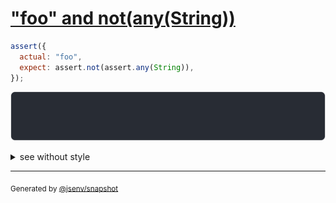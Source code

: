 # ["foo" and not(any(String))](../../assert_any.test.js#L23)

```js
assert({
  actual: "foo",
  expect: assert.not(assert.any(String)),
});
```

![img](throw.svg)

<details>
  <summary>see without style</summary>

```console
AssertionError: actual and expect are different

actual: "foo"
expect: assert.not(assert.any(String))
```

</details>


---

<sub>
  Generated by <a href="https://github.com/jsenv/core/tree/main/packages/independent/snapshot">@jsenv/snapshot</a>
</sub>
